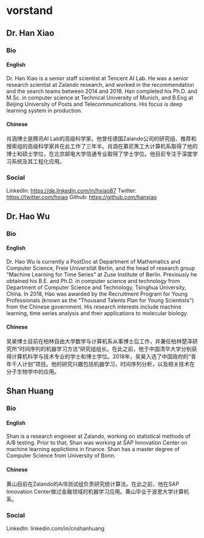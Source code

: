 # vorstand

## Dr. Han Xiao
### Bio
#### English
Dr. Han Xiao is a senior staff scientist at Tencent AI Lab. He was a senior research scientist at Zalando research, and worked in the recommendation and the search teams between 2014 and 2018. Han completed his Ph.D. and M.Sc. in computer science at Technical University of Munich, and B.Eng at Beijing University of Posts and Telecommunications. His focus is deep learning system in production.

#### Chinese
肖涵博士是腾讯AI Lab的高级科学家。他曾任德国Zalando公司的研究组、推荐和搜索组的高级科学家并在此工作了三年半。肖涵在慕尼黑工大计算机系取得了他的博士和硕士学位，在北京邮电大学信通专业取得了学士学位。他目前专注于深度学习系统及其工程化应用。

### Social
LinkedIn: https://de.linkedin.com/in/hxiao87
Twitter: https://twitter.com/hxiao
Github: https://github.com/hanxiao

## Dr. Hao Wu
### Bio
#### English
Dr. Hao Wu is currently a PostDoc at Department of Mathematics and Computer Science, Freie Universität Berlin, and the head of research group "Machine Learning for Time Series" at Zuse Institute of Berlin. Previously he obtained his B.E. and Ph.D. in computer science and technology from Department of Computer Science and Technology, Tsinghua University, China. In 2018, Hao was awarded by the Recruitment Program for Young Professionals (known as the "Thousand Talents Plan for Young Scientists") from the Chinese government. His research interests include machine learning, time series analysis and their applications to molecular biology.

#### Chinese
吴昊博士目前在柏林自由大学数学与计算机系从事博士后工作，并兼任柏林楚泽研究所“时间序列的机器学习方法”研究组组长。在此之前，他于中国清华大学分别获得计算机科学与技术专业的学士和博士学位。2018年，吴昊入选了中国政府的“青年千人计划”项目。他的研究兴趣包括机器学习，时间序列分析，以及相关技术在分子生物学中的应用。


## Shan Huang
### Bio
#### English
Shan is a research engineer at Zalando, working on statistical methods of A/B testing. Prior to that, Shan was working at SAP Innovation Center on machine learning applictions in finance. Shan has a master degree of Computer Science from University of Bonn.

#### Chinese
黄山目前在Zalando的A/B测试组负责研究统计算法。在此之前，他在SAP Innovation Center做过金融领域的机器学习应用。黄山毕业于波恩大学计算机系。

### Social
LinkedIn: linkedin.com/in/cnshanhuang